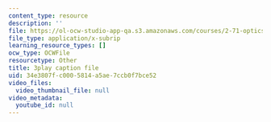 ```yaml
---
content_type: resource
description: ''
file: https://ol-ocw-studio-app-qa.s3.amazonaws.com/courses/2-71-optics-spring-2009/34e3807fc0005814a5ae7ccb0f7bce52_933cBlGFDcs.vtt
file_type: application/x-subrip
learning_resource_types: []
ocw_type: OCWFile
resourcetype: Other
title: 3play caption file
uid: 34e3807f-c000-5814-a5ae-7ccb0f7bce52
video_files:
  video_thumbnail_file: null
video_metadata:
  youtube_id: null
---
```

